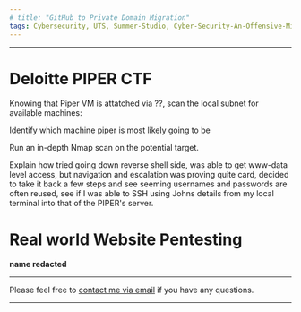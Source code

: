 ```yaml
---
# title: "GitHub to Private Domain Migration"
tags: Cybersecurity, UTS, Summer-Studio, Cyber-Security-An-Offensive-Mindset, CTF, Capture-The-Flag
---
```

___

# Deloitte PIPER CTF
Knowing that Piper VM is attatched via ??, scan the local subnet for available machines:

Identify which machine piper is most likely going to be

Run an in-depth Nmap scan on the potential target.

Explain how tried going down reverse shell side, was able to get www-data level access, but navigation and escalation was proving quite card, decided to take it back a few steps and see seeming usernames and passwords are often reused, see if I was able to SSH using Johns details from my local terminal into that of the PIPER's server.


# Real world Website Pentesting
**name redacted**


---
Please feel free to [contact me via email](mailto:mitchell.l.tuck@student.uts.edu.au) if you have any questions.

<!--more-->

---

